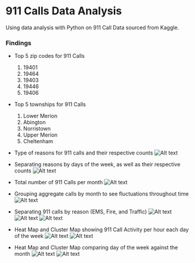 # 911 Calls Data Analysis

Using data analysis with Python on 911 Call Data sourced from Kaggle.
 ### Findings
- Top 5 zip codes for 911 Calls
    1.	19401
    2.	19464
    3.	19403
    4.	19446
    5.	19406

- Top 5 townships for 911 Calls
    1.	Lower Merion
    2.	Abington
    3.	Norristown
    4.	Upper Merion
    5.	Cheltenham

- Type of reasons for 911 calls and their respective counts
![Alt text](/graphs/reasoncount.png?raw=true)
- Separating reasons by days of the week, as well as their respective counts
![Alt text](/graphs/dayofweekcount.png?raw=true)
- Total number of 911 Calls per month
![Alt text](/graphs/callspermonth.png?raw=true)
- Grouping aggregate calls by month to see fluctuations throughout time
![Alt text](/graphs/aggcallsmonth.png?raw=true)
- Separating 911 calls by reason (EMS, Fire, and Traffic)
![Alt text](/graphs/ems.png?raw=true)
![Alt text](/graphs/fire.png?raw=true)
![Alt text](/graphs/traffic.png?raw=true)
- Heat Map and Cluster Map showing 911 Call Activity per hour each day of the week
![Alt text](/graphs/heatmap.png?raw=true)
![Alt text](/graphs/clustermap.png?raw=true)
- Heat Map and Cluster Map comparing day of the week against the month
![Alt text](/graphs/heatmap2.png?raw=true)
![Alt text](/graphs/clustermap2.png?raw=true)




